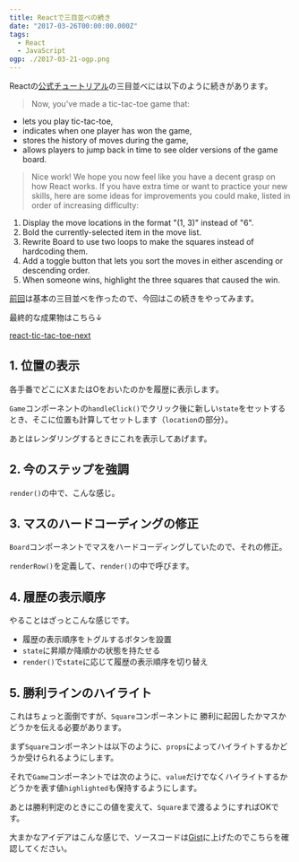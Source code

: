 ```yaml
---
title: Reactで三目並べの続き
date: "2017-03-26T00:00:00.000Z"
tags:
  - React
  - JavaScript
ogp: ./2017-03-21-ogp.png
---
```


Reactの[公式チュートリアル](https://facebook.github.io/react/tutorial/tutorial.html)の三目並べには以下のように続きがあります。

> Now, you've made a tic-tac-toe game that:
- lets you play tic-tac-toe,
- indicates when one player has won the game,
- stores the history of moves during the game,
- allows players to jump back in time to see older versions of the game board.

> Nice work! We hope you now feel like you have a decent grasp on how React works.
If you have extra time or want to practice your new skills, here are some ideas for improvements you could make, listed in order of increasing difficulty:
1. Display the move locations in the format "(1, 3)" instead of "6".
2. Bold the currently-selected item in the move list.
3. Rewrite Board to use two loops to make the squares instead of hardcoding them.
4. Add a toggle button that lets you sort the moves in either ascending or descending order.
5. When someone wins, highlight the three squares that caused the win.

[前回](/2017/03/react-tic-tac-toe)は基本の三目並べを作ったので、今回はこの続きをやってみます。

最終的な成果物はこちら↓

[react-tic-tac-toe-next](/playground/react-tic-tac-toe-next/)

## **1. 位置の表示**

各手番でどこにXまたはOをおいたのかを履歴に表示します。

`Game`コンポーネントの`handleClick()`でクリック後に新しい`state`をセットするとき、そこに位置も計算してセットします（`location`の部分）。

<code class="gist-code" data-gist-id="5aa916e0452aad6a647499ebab2520e3" data-gist-file="Game.js" data-gist-enable-cache="true" data-gist-line="33-45"></code>

あとはレンダリングするときにこれを表示してあげます。

<code class="gist-code" data-gist-id="5aa916e0452aad6a647499ebab2520e3" data-gist-file="Game.js" data-gist-enable-cache="true" data-gist-line="75"></code>

## **2. 今のステップを強調**

`render()`の中で、こんな感じ。

<code class="gist-code" data-gist-id="5aa916e0452aad6a647499ebab2520e3" data-gist-file="Game.js" data-gist-enable-cache="true" data-gist-line="76-78"></code>

## **3. マスのハードコーディングの修正**

`Board`コンポーネントでマスをハードコーディングしていたので、それの修正。

`renderRow()`を定義して、`render()`の中で呼びます。

<code class="gist-code" data-gist-id="5aa916e0452aad6a647499ebab2520e3" data-gist-file="Board.js" data-gist-enable-cache="true" data-gist-line="12-35"></code>

## **4. 履歴の表示順序**

やることはざっとこんな感じです。

- 履歴の表示順序をトグルするボタンを設置
- `state`に昇順か降順かの状態を持たせる
- `render()`で`state`に応じて履歴の表示順序を切り替え

<code class="gist-code" data-gist-id="5aa916e0452aad6a647499ebab2520e3" data-gist-file="Game.js" data-gist-enable-cache="true" data-gist-line="55-59"></code>

<code class="gist-code" data-gist-id="5aa916e0452aad6a647499ebab2520e3" data-gist-file="Game.js" data-gist-enable-cache="true" data-gist-line="85-103"></code>

## **5. 勝利ラインのハイライト**

これはちょっと面倒ですが、`Square`コンポーネントに
勝利に起因したかマスかどうかを伝える必要があります。

まず`Square`コンポーネントは以下のように、`props`によってハイライトするかどうか受けられるようにします。

<code class="gist-code" data-gist-id="5aa916e0452aad6a647499ebab2520e3" data-gist-file="Square.js" data-gist-enable-cache="true"></code>

それで`Game`コンポーネントでは次のように、`value`だけでなくハイライトするかどうかを表す値`highlighted`も保持するようにします。

<code class="gist-code" data-gist-id="5aa916e0452aad6a647499ebab2520e3" data-gist-file="Game.js" data-gist-enable-cache="true" data-gist-line="5-16"></code>

あとは勝利判定のときにこの値を変えて、`Square`まで渡るようにすればOKです。

大まかなアイデアはこんな感じで、ソースコードは[Gist](https://gist.github.com/saitoxu/5aa916e0452aad6a647499ebab2520e3)に上げたのでこちらを確認してください。
